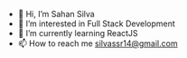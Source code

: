 - 👋 Hi, I’m Sahan Silva
- 👀 I’m interested in Full Stack Development
- 🌱 I’m currently learning ReactJS
- 📫 How to reach me silvassr14@gmail.com

<!---
SahanRashmka/SahanRashmka is a ✨ special ✨ repository because its `README.md` (this file) appears on your GitHub profile.
You can click the Preview link to take a look at your changes.
--->
